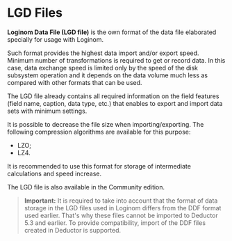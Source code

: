 # LGD Files

**Loginom Data File (LGD file)** is the own format of the data file elaborated specially for usage with Loginom.

Such format provides the highest data import and/or export speed. Minimum number of transformations is required to get or record data. In this case, data exchange speed is limited only by the speed of the disk subsystem operation and it depends on the data volume much less as compared with other formats that can be used.

The LGD file already contains all required information on the field features (field name, caption, data type, etc.) that enables to export and import data sets with minimum settings.

It is possible to decrease the file size when importing/exporting. The following compression algorithms are available for this purpose:

* LZO;
* LZ4.

It is recommended to use this format for storage of intermediate calculations and speed increase.

The LGD file is also available in the Community edition.

> **Important:** It is required to take into account that the format of data storage in the LGD files used in Loginom differs from the DDF format used earlier. That's why these files cannot be imported to Deductor 5.3 and earlier. To provide compatibility, import of the DDF files created in Deductor is supported.
